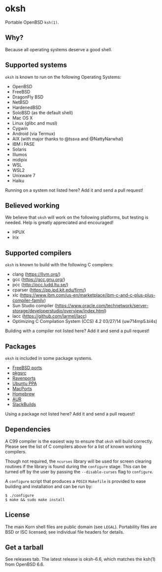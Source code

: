 oksh
====
Portable OpenBSD `ksh(1)`.

Why?
----
Because all operating systems deserve a good shell.

Supported systems
-----------------
`oksh` is known to run on the following Operating Systems:
* OpenBSD
* FreeBSD
* DragonFly BSD
* NetBSD
* HardenedBSD
* SoloBSD (as the default shell)
* Mac OS X
* Linux (glibc and musl)
* Cygwin
* Android (via Termux)
* AIX (with major thanks to @tssva and @NattyNarwhal)
* IBM i PASE
* Solaris
* Illumos
* midipix
* WSL
* WSL2
* Unixware 7
* Haiku

Running on a system not listed here? Add it and send a pull request!

Believed working
----------------
We believe that `oksh` will work on the following platforms, but testing is needed.
Help is greatly appreciated and encouraged!
* HPUX
* Irix

Supported compilers
-------------------
`oksh` is known to build with the following C compilers:
* clang (https://llvm.org/)
* gcc (https://gcc.gnu.org/)
* pcc (http://pcc.ludd.ltu.se/)
* cparser (https://pp.ipd.kit.edu/firm/)
* xlc (https://www.ibm.com/us-en/marketplace/ibm-c-and-c-plus-plus-compiler-family)
* Sun Studio compiler (https://www.oracle.com/technetwork/server-storage/developerstudio/overview/index.html)
* lacc (https://github.com/larmel/lacc)
* Optimizing C Compilation System  (CCS) 4.2  03/27/14 (uw714mp5.bl4s)

Building with a compiler not listed here? Add it and send a pull request!

Packages
--------
`oksh` is included in some package systems.
* [FreeBSD ports](https://www.freshports.org/shells/oksh/)
* [pkgsrc](http://pkgsrc.se/shells/oksh)
* [Ravenports](http://www.ravenports.com/catalog/bucket_9E/ksh/standard/)
* [Ubuntu PPA](https://launchpad.net/~dysfunctionalprogramming/+archive/ubuntu/oksh)
* [MacPorts](https://www.macports.org/ports.php?by=name&substr=oksh)
* [Homebrew](https://github.com/sirn/homebrew-oksh/)
* [AUR](https://aur.archlinux.org/packages/oksh)
* [SlackBuilds](https://slackbuilds.org/repository/14.2/system/oksh/)

Using a package not listed here? Add it and send a pull request!

Dependencies
------------
A C99 compiler is the easiest way to ensure that `oksh` will build correctly.
Please see the list of C compilers above for a list of known working compilers.

Though not required, the `ncurses` library will be used for screen clearing
routines if the library is found during the `configure` stage. This can be
turned off by the user by passing the `--disable-curses` flag to `configure`.

A `configure` script that produces a `POSIX` `Makefile` is provided to
ease building and installation and can be run by:
```
$ ./configure
$ make && sudo make install
```

License
-------
The main Korn shell files are public domain (see `LEGAL`).
Portability files are BSD or ISC licensed; see individual file headers
for details.

Get a tarball
-------------
See releases tab. The latest release is oksh-6.6, which matches the ksh(1)
from OpenBSD 6.6.
